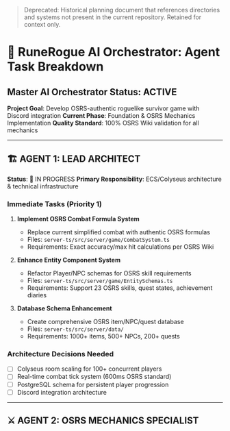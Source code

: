 > Deprecated: Historical planning document that references directories and systems not present in the current repository. Retained for context only.

# 🎯 RuneRogue AI Orchestrator: Agent Task Breakdown

## **Master AI Orchestrator Status: ACTIVE**

**Project Goal**: Develop OSRS-authentic roguelike survivor game with Discord integration
**Current Phase**: Foundation & OSRS Mechanics Implementation
**Quality Standard**: 100% OSRS Wiki validation for all mechanics

---

## **🏗️ AGENT 1: LEAD ARCHITECT**

**Status**: 🔨 IN PROGRESS
**Primary Responsibility**: ECS/Colyseus architecture & technical infrastructure

### **Immediate Tasks (Priority 1)**

1. **Implement OSRS Combat Formula System**

   - Replace current simplified combat with authentic OSRS formulas
   - Files: `server-ts/src/server/game/CombatSystem.ts`
   - Requirements: Exact accuracy/max hit calculations per OSRS Wiki

2. **Enhance Entity Component System**

   - Refactor Player/NPC schemas for OSRS skill requirements
   - Files: `server-ts/src/server/game/EntitySchemas.ts`
   - Requirements: Support 23 OSRS skills, quest states, achievement diaries

3. **Database Schema Enhancement**
   - Create comprehensive OSRS item/NPC/quest database
   - Files: `server-ts/src/server/data/`
   - Requirements: 1000+ items, 500+ NPCs, 200+ quests

### **Architecture Decisions Needed**

- [ ] Colyseus room scaling for 100+ concurrent players
- [ ] Real-time combat tick system (600ms OSRS standard)
- [ ] PostgreSQL schema for persistent player progression
- [ ] Discord integration architecture

---

## **⚔️ AGENT 2: OSRS MECHANICS SPECIALIST**